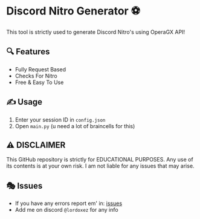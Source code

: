 # Discord Nitro Generator ⚽
This tool is strictly used to generate Discord Nitro's using OperaGX API!

## 🔍 Features
- Fully Request Based
- Checks For Nitro
- Free & Easy To Use

## ✍️ Usage
1. Enter your session ID in `config.json`
2. Open `main.py` (u need a lot of braincells for this)

## ⚠️ DISCLAIMER
This GitHub repository is strictly for EDUCATIONAL PURPOSES. Any use of its contents is at your own risk. I am not liable for any issues that may arise. 

## 🎭 Issues

- If you have any errors report em' in: [issues](https://github.com/Lordoxez/opera-gx-nitro/issues/new)
- Add me on discord `@lordoxez` for any info
